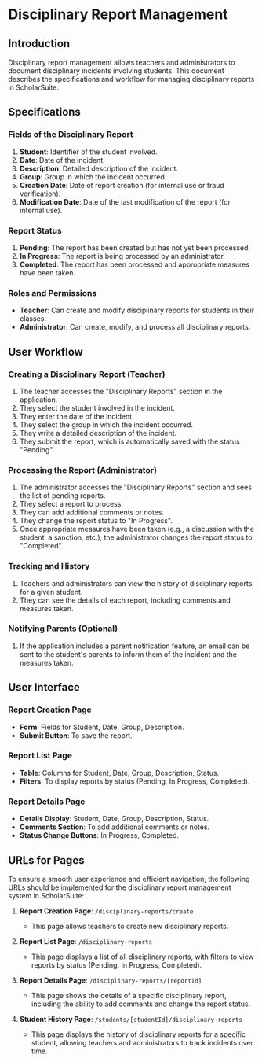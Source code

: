 # Disciplinary Report Management

## Introduction

Disciplinary report management allows teachers and administrators to document disciplinary incidents involving students. This document describes the specifications and workflow for managing disciplinary reports in ScholarSuite.

## Specifications

### Fields of the Disciplinary Report

1. **Student**: Identifier of the student involved.
2. **Date**: Date of the incident.
3. **Description**: Detailed description of the incident.
4. **Group**: Group in which the incident occurred.
5. **Creation Date**: Date of report creation (for internal use or fraud verification).
6. **Modification Date**: Date of the last modification of the report (for internal use).

### Report Status

1. **Pending**: The report has been created but has not yet been processed.
2. **In Progress**: The report is being processed by an administrator.
3. **Completed**: The report has been processed and appropriate measures have been taken.

### Roles and Permissions

- **Teacher**: Can create and modify disciplinary reports for students in their classes.
- **Administrator**: Can create, modify, and process all disciplinary reports.

## User Workflow

### Creating a Disciplinary Report (Teacher)

1. The teacher accesses the "Disciplinary Reports" section in the application.
2. They select the student involved in the incident.
3. They enter the date of the incident.
4. They select the group in which the incident occurred.
5. They write a detailed description of the incident.
6. They submit the report, which is automatically saved with the status "Pending".

### Processing the Report (Administrator)

1. The administrator accesses the "Disciplinary Reports" section and sees the list of pending reports.
2. They select a report to process.
3. They can add additional comments or notes.
4. They change the report status to "In Progress".
5. Once appropriate measures have been taken (e.g., a discussion with the student, a sanction, etc.), the administrator changes the report status to "Completed".

### Tracking and History

1. Teachers and administrators can view the history of disciplinary reports for a given student.
2. They can see the details of each report, including comments and measures taken.

### Notifying Parents (Optional)

1. If the application includes a parent notification feature, an email can be sent to the student's parents to inform them of the incident and the measures taken.

## User Interface

### Report Creation Page

- **Form**: Fields for Student, Date, Group, Description.
- **Submit Button**: To save the report.

### Report List Page

- **Table**: Columns for Student, Date, Group, Description, Status.
- **Filters**: To display reports by status (Pending, In Progress, Completed).

### Report Details Page

- **Details Display**: Student, Date, Group, Description, Status.
- **Comments Section**: To add additional comments or notes.
- **Status Change Buttons**: In Progress, Completed.

## URLs for Pages

To ensure a smooth user experience and efficient navigation, the following URLs should be implemented for the disciplinary report management system in ScholarSuite:

1. **Report Creation Page**: `/disciplinary-reports/create`

   - This page allows teachers to create new disciplinary reports.

2. **Report List Page**: `/disciplinary-reports`

   - This page displays a list of all disciplinary reports, with filters to view reports by status (Pending, In Progress, Completed).

3. **Report Details Page**: `/disciplinary-reports/[reportId]`

   - This page shows the details of a specific disciplinary report, including the ability to add comments and change the report status.

4. **Student History Page**: `/students/[studentId]/disciplinary-reports`
   - This page displays the history of disciplinary reports for a specific student, allowing teachers and administrators to track incidents over time.
